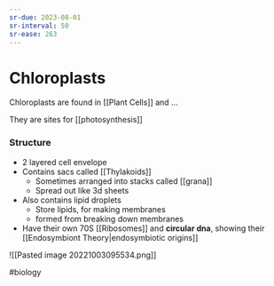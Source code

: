 ```yaml
---
sr-due: 2023-08-01
sr-interval: 50
sr-ease: 263
---
```

# Chloroplasts
Chloroplasts are found in [[Plant Cells]] and ...

They are sites for [[photosynthesis]]

### Structure
- 2 layered cell envelope
- Contains sacs called [[Thylakoids]]
	- Sometimes arranged into stacks called [[grana]]
	- Spread out like 3d sheets
- Also contains lipid droplets
	- Store lipids, for making membranes 
	- formed from breaking down membranes
- Have their own 70S [[Ribosomes]] and **circular dna**, showing their [[Endosymbiont Theory|endosymbiotic origins]]

![[Pasted image 20221003095534.png]]

#biology 
